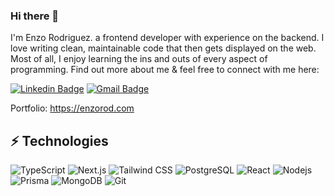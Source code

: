 ### Hi there 👋

I'm Enzo Rodriguez. a frontend developer with experience on the backend. I love writing clean, maintainable code that then gets displayed on the web. Most of all, I enjoy learning the ins and outs of every aspect of programming. Find out more about me & feel free to connect with me here:

[![Linkedin Badge](https://img.shields.io/badge/-enzorod-blue?style=flat-square&logo=Linkedin&logoColor=white&link=https://www.linkedin.com/in/enzo-rod/)](https://www.linkedin.com/in/enzo-rod/)
[![Gmail Badge](https://img.shields.io/badge/-me@enzorod.com-c14438?style=flat-square&logo=Gmail&logoColor=white&link=mailto:me@enzorod.com)](mailto:me@enzorod.com)

Portfolio: https://enzorod.com


## ⚡ Technologies

![TypeScript](https://img.shields.io/badge/-TypeScript-black?style=flat-square&logo=typescript)
![Next.js](https://img.shields.io/badge/-Next.js-black?style=flat-square&logo=next.js)
![Tailwind CSS](https://img.shields.io/badge/-Tailwind%20CSS-38B2AC?style=flat-square&logo=tailwind-css&logoColor=white)
![PostgreSQL](https://img.shields.io/badge/-PostgreSQL-336791?style=flat-square&logo=postgresql)
![React](https://img.shields.io/badge/-React-black?style=flat-square&logo=react)
![Nodejs](https://img.shields.io/badge/-Nodejs-black?style=flat-square&logo=Node.js)
![Prisma](https://img.shields.io/badge/-Prisma-2D3748?style=flat-square&logo=prisma)
![MongoDB](https://img.shields.io/badge/-MongoDB-black?style=flat-square&logo=mongodb)
![Git](https://img.shields.io/badge/-Git-black?style=flat-square&logo=git)
